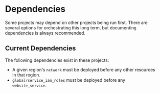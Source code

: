 # Dependencies

Some projects may depend on other projects being run first. There are several options for orchestrating this long term, but documenting dependencies is always recommended.

## Current Dependencies

The following dependencies exist in these projects:

- A given region's `network` must be deployed before any other resources in that region.
- `global/service_iam_roles` must be deployed before any `website_service`.

